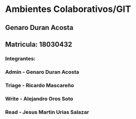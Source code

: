 # Ambientes Colaborativos/GIT
## Genaro Duran Acosta
## Matricula: 18030432

### Integrantes:
### Admin - Genaro Duran Acosta
### Triage - Ricardo Mascareño
### Write - Alejandro Oros Soto
### Read - Jesus Martin Urias Salazar
